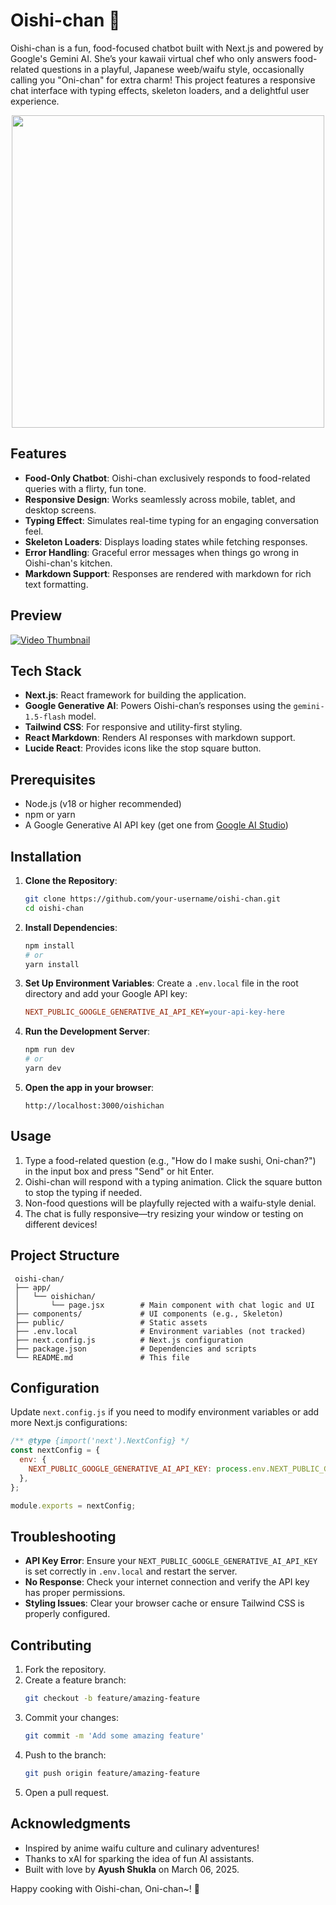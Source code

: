 # Oishi-chan 🍣

Oishi-chan is a fun, food-focused chatbot built with Next.js and powered by Google's Gemini AI. She’s your kawaii virtual chef who only answers food-related questions in a playful, Japanese weeb/waifu style, occasionally calling you "Oni-chan" for extra charm! This project features a responsive chat interface with typing effects, skeleton loaders, and a delightful user experience.


<p align="center">
  <img src="[https://your-image-url.com](https://github.com/user-attachments/assets/103f075d-577f-44c2-82cb-bd82df526531)" width="500">
</p>


## Features

- **Food-Only Chatbot**: Oishi-chan exclusively responds to food-related queries with a flirty, fun tone.
- **Responsive Design**: Works seamlessly across mobile, tablet, and desktop screens.
- **Typing Effect**: Simulates real-time typing for an engaging conversation feel.
- **Skeleton Loaders**: Displays loading states while fetching responses.
- **Error Handling**: Graceful error messages when things go wrong in Oishi-chan's kitchen.
- **Markdown Support**: Responses are rendered with markdown for rich text formatting.

## Preview
[![Video Thumbnail](https://drive.google.com/thumbnail?id=d/1r239PDBQPk_Idi_ln3-BSSz1qwhr69lC)](https://drive.google.com/file/d/1r239PDBQPk_Idi_ln3-BSSz1qwhr69lC/preview)


## Tech Stack

- **Next.js**: React framework for building the application.
- **Google Generative AI**: Powers Oishi-chan’s responses using the `gemini-1.5-flash` model.
- **Tailwind CSS**: For responsive and utility-first styling.
- **React Markdown**: Renders AI responses with markdown support.
- **Lucide React**: Provides icons like the stop square button.

## Prerequisites

- Node.js (v18 or higher recommended)
- npm or yarn
- A Google Generative AI API key (get one from [Google AI Studio](https://aistudio.google.com/))

## Installation

1. **Clone the Repository**:
   ```bash
   git clone https://github.com/your-username/oishi-chan.git
   cd oishi-chan
   ```

2. **Install Dependencies**:
   ```bash
   npm install
   # or
   yarn install
   ```

3. **Set Up Environment Variables**:
   Create a `.env.local` file in the root directory and add your Google API key:
   ```ini
   NEXT_PUBLIC_GOOGLE_GENERATIVE_AI_API_KEY=your-api-key-here
   ```

4. **Run the Development Server**:
   ```bash
   npm run dev
   # or
   yarn dev
   ```

5. **Open the app in your browser**:
   ```
   http://localhost:3000/oishichan
   ```

## Usage

1. Type a food-related question (e.g., "How do I make sushi, Oni-chan?") in the input box and press "Send" or hit Enter.
2. Oishi-chan will respond with a typing animation. Click the square button to stop the typing if needed.
3. Non-food questions will be playfully rejected with a waifu-style denial.
4. The chat is fully responsive—try resizing your window or testing on different devices!

## Project Structure

```
 oishi-chan/
 ├── app/
 │   └── oishichan/
 │       └── page.jsx        # Main component with chat logic and UI
 ├── components/             # UI components (e.g., Skeleton)
 ├── public/                 # Static assets
 ├── .env.local              # Environment variables (not tracked)
 ├── next.config.js          # Next.js configuration
 ├── package.json            # Dependencies and scripts
 └── README.md               # This file
```

## Configuration

Update `next.config.js` if you need to modify environment variables or add more Next.js configurations:

```javascript
/** @type {import('next').NextConfig} */
const nextConfig = {
  env: {
    NEXT_PUBLIC_GOOGLE_GENERATIVE_AI_API_KEY: process.env.NEXT_PUBLIC_GOOGLE_GENERATIVE_AI_API_KEY,
  },
};

module.exports = nextConfig;
```

## Troubleshooting

- **API Key Error**: Ensure your `NEXT_PUBLIC_GOOGLE_GENERATIVE_AI_API_KEY` is set correctly in `.env.local` and restart the server.
- **No Response**: Check your internet connection and verify the API key has proper permissions.
- **Styling Issues**: Clear your browser cache or ensure Tailwind CSS is properly configured.

## Contributing

1. Fork the repository.
2. Create a feature branch:
   ```bash
   git checkout -b feature/amazing-feature
   ```
3. Commit your changes:
   ```bash
   git commit -m 'Add some amazing feature'
   ```
4. Push to the branch:
   ```bash
   git push origin feature/amazing-feature
   ```
5. Open a pull request.

## Acknowledgments

- Inspired by anime waifu culture and culinary adventures!
- Thanks to xAI for sparking the idea of fun AI assistants.
- Built with love by **Ayush Shukla** on March 06, 2025.

Happy cooking with Oishi-chan, Oni-chan~! 💖

